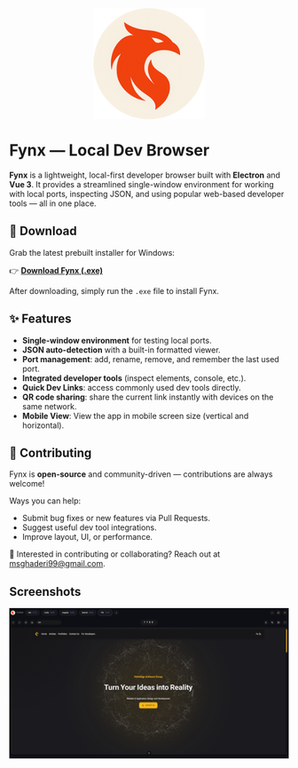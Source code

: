 <div style="display: flex; align-items: center; justify-content: center; margin-bottom: 1rem;">
  <img src="./resources/logo.png" alt="Fynx Logo" style="max-width: 200px;" />
</div>

# Fynx — Local Dev Browser

**Fynx** is a lightweight, local-first developer browser built with **Electron** and **Vue 3**.
It provides a streamlined single-window environment for working with local ports, inspecting JSON, and using popular web-based developer tools — all in one place.


## 🚀 Download

Grab the latest prebuilt installer for Windows:

👉 [**Download Fynx (.exe)**](https://fynx.fidesign.ir/download/)

After downloading, simply run the `.exe` file to install Fynx.


## ✨ Features

- **Single-window environment** for testing local ports.
- **JSON auto-detection** with a built-in formatted viewer.
- **Port management**: add, rename, remove, and remember the last used port.
- **Integrated developer tools** (inspect elements, console, etc.).
- **Quick Dev Links**: access commonly used dev tools directly.
- **QR code sharing**: share the current link instantly with devices on the same network.
- **Mobile View**: View the app in mobile screen size (vertical and horizontal).


## 🤝 Contributing

Fynx is **open-source** and community-driven — contributions are always welcome!

Ways you can help:
- Submit bug fixes or new features via Pull Requests.
- Suggest useful dev tool integrations.
- Improve layout, UI, or performance.

💌 Interested in contributing or collaborating?
Reach out at [msghaderi99@gmail.com](mailto:msghaderi99@gmail.com).

## Screenshots

<div style="display: flex; align-items: center; justify-content: center; margin-bottom: 1rem;">
  <img src="./resources/screenshot.png" alt="Fynx screenshot" />
</div>
